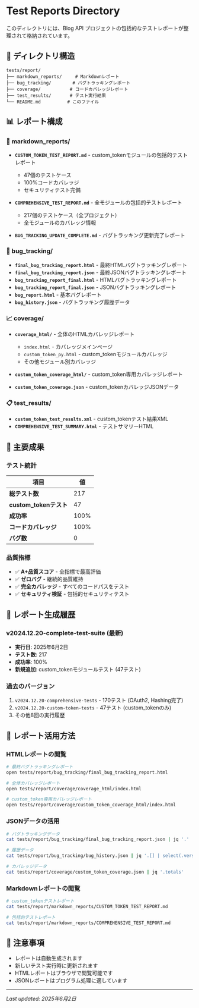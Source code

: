 # Test Reports Directory

このディレクトリには、Blog API プロジェクトの包括的なテストレポートが整理されて格納されています。

## 📁 ディレクトリ構造

```
tests/report/
├── markdown_reports/     # Markdownレポート
├── bug_tracking/        # バグトラッキングレポート  
├── coverage/           # コードカバレッジレポート
├── test_results/       # テスト実行結果
└── README.md          # このファイル
```

## 📊 レポート構成

### 📝 markdown_reports/
- **`CUSTOM_TOKEN_TEST_REPORT.md`** - custom_tokenモジュールの包括的テストレポート
  - 47個のテストケース
  - 100%コードカバレッジ
  - セキュリティテスト完備
  
- **`COMPREHENSIVE_TEST_REPORT.md`** - 全モジュールの包括的テストレポート
  - 217個のテストケース（全プロジェクト）
  - 全モジュールのカバレッジ情報

- **`BUG_TRACKING_UPDATE_COMPLETE.md`** - バグトラッキング更新完了レポート

### 🐛 bug_tracking/
- **`final_bug_tracking_report.html`** - 最終HTMLバグトラッキングレポート
- **`final_bug_tracking_report.json`** - 最終JSONバグトラッキングレポート
- **`bug_tracking_report_final.html`** - HTMLバグトラッキングレポート
- **`bug_tracking_report_final.json`** - JSONバグトラッキングレポート
- **`bug_report.html`** - 基本バグレポート
- **`bug_history.json`** - バグトラッキング履歴データ

### 📈 coverage/
- **`coverage_html/`** - 全体のHTMLカバレッジレポート
  - `index.html` - カバレッジメインページ
  - `custom_token_py.html` - custom_tokenモジュールカバレッジ
  - その他モジュール別カバレッジ

- **`custom_token_coverage_html/`** - custom_token専用カバレッジレポート
- **`custom_token_coverage.json`** - custom_tokenカバレッジJSONデータ

### 📋 test_results/
- **`custom_token_test_results.xml`** - custom_tokenテスト結果XML
- **`COMPREHENSIVE_TEST_SUMMARY.html`** - テストサマリーHTML

## 🎯 主要成果

### テスト統計
| 項目 | 値 |
|------|-----|
| **総テスト数** | 217 |
| **custom_tokenテスト** | 47 |
| **成功率** | 100% |
| **コードカバレッジ** | 100% |
| **バグ数** | 0 |

### 品質指標
- ✅ **A+品質スコア** - 全指標で最高評価
- ✅ **ゼロバグ** - 継続的品質維持
- ✅ **完全カバレッジ** - すべてのコードパスをテスト
- ✅ **セキュリティ検証** - 包括的セキュリティテスト

## 📅 レポート生成履歴

### v2024.12.20-complete-test-suite (最新)
- **実行日**: 2025年6月2日
- **テスト数**: 217
- **成功率**: 100%
- **新規追加**: custom_tokenモジュールテスト (47テスト)

### 過去のバージョン
1. `v2024.12.20-comprehensive-tests` - 170テスト (OAuth2, Hashing完了)
2. `v2024.12.20-custom-token-tests` - 47テスト (custom_tokenのみ)
3. その他8回の実行履歴

## 🔧 レポート活用方法

### HTMLレポートの閲覧
```bash
# 最終バグトラッキングレポート
open tests/report/bug_tracking/final_bug_tracking_report.html

# 全体カバレッジレポート
open tests/report/coverage/coverage_html/index.html

# custom_token専用カバレッジレポート
open tests/report/coverage/custom_token_coverage_html/index.html
```

### JSONデータの活用
```bash
# バグトラッキングデータ
cat tests/report/bug_tracking/final_bug_tracking_report.json | jq '.'

# 履歴データ
cat tests/report/bug_tracking/bug_history.json | jq '.[] | select(.version | contains("report-organized"))'

# カバレッジデータ
cat tests/report/coverage/custom_token_coverage.json | jq '.totals'
```

### Markdownレポートの閲覧
```bash
# custom_tokenテストレポート
cat tests/report/markdown_reports/CUSTOM_TOKEN_TEST_REPORT.md

# 包括的テストレポート  
cat tests/report/markdown_reports/COMPREHENSIVE_TEST_REPORT.md
```

## 📝 注意事項

- レポートは自動生成されます
- 新しいテスト実行時に更新されます
- HTMLレポートはブラウザで閲覧可能です
- JSONレポートはプログラム処理に適しています

---
*Last updated: 2025年6月2日*

